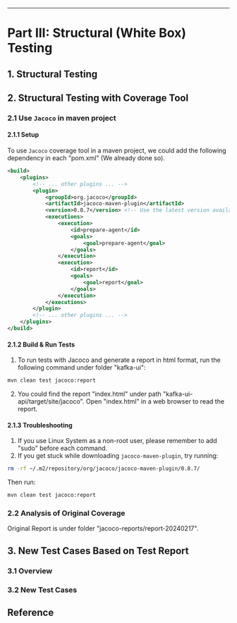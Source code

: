 
---

# Part III: Structural (White Box) Testing

## 1. Structural Testing


## 2. Structural Testing with Coverage Tool

### 2.1 Use `Jacoco` in maven project
#### 2.1.1 Setup
To use `Jacoco` coverage tool in a maven project, we could add the following dependency in each "pom.xml" (We already done so).
```xml
<build>
    <plugins>
        <!-- ... other plugins ... -->
        <plugin>
            <groupId>org.jacoco</groupId>
            <artifactId>jacoco-maven-plugin</artifactId>
            <version>0.8.7</version> <!-- Use the latest version available -->
            <executions>
                <execution>
                    <id>prepare-agent</id>
                    <goals>
                        <goal>prepare-agent</goal>
                    </goals>
                </execution>
                <execution>
                    <id>report</id>
                    <goals>
                        <goal>report</goal>
                    </goals>
                </execution>
            </executions>
        </plugin>
        <!-- ... other plugins ... -->
    </plugins>
</build>
```
#### 2.1.2 Build & Run Tests

1. To run tests with Jacoco and generate a report in html format, run the following command under folder "kafka-ui":
```bash
mvn clean test jacoco:report
```
2. You could find the report "index.html" under path "kafka-ui-api/target/site/jacoco".
Open "index.html" in a web browser to read the report.

#### 2.1.3 Troubleshooting
1. If you use Linux System as a non-root user, please remember to add "sudo" before each command.
2. If you get stuck while downloading `jacoco-maven-plugin`, try running:
```bash
rm -rf ~/.m2/repository/org/jacoco/jacoco-maven-plugin/0.8.7/
```
Then run:
```bash
mvn clean test jacoco:report
```

### 2.2 Analysis of Original Coverage
Original Report is under folder "jacoco-reports/report-20240217".

## 3. New Test Cases Based on Test Report

### 3.1 Overview 

### 3.2 New Test Cases


## Reference

